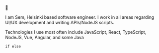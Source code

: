 👋

<!--
**semosem/semosem** is a ✨ _special_ ✨ repository because its `README.md` (this file) appears on your GitHub profile.

Here are some ideas to get you started:


- 💬 Ask me about ...
- 📫 How to reach me: ...
- 😄 Pronouns: ...

-->

I am Sem, Helsinki based software engineer. I work in all areas regarding UI/UX development and writing APIs/NodeJS scripts.

Technologies I use most often include JavaScript, React, TypeScript, NodeJS, Vue, Angular, and some Java

```
if else

```
